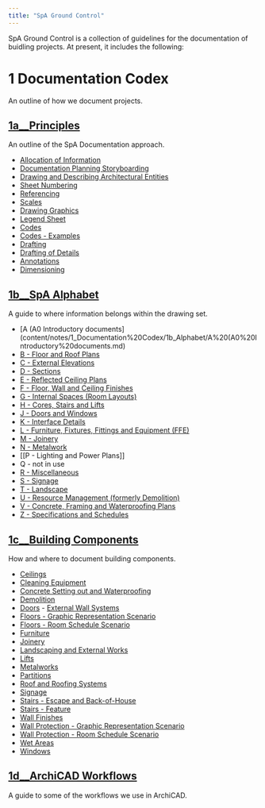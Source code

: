 ```yaml
---
title: "SpA Ground Control"
---
```


SpA Ground Control is a collection of guidelines for the documentation of buidling projects.
At present, it includes the following:

# 1 Documentation Codex
An outline of how we document projects.

## [1a__Principles](notes/1_Documentation%20Codex/1a_Principles/1a__Principles.md)

An outline of the SpA Documentation approach.
- [Allocation of Information](notes/1_Documentation%20Codex/1a_Principles/Allocation%20of%20Information.md)
- [Documentation Planning Storyboarding](notes/1_Documentation%20Codex/1a_Principles/Documentation%20Planning%20Storyboarding.md)
- [Drawing and Describing Architectural Entities](notes/1_Documentation%20Codex/1a_Principles/Drawing%20and%20Describing%20Architectural%20Entities.md)
- [Sheet Numbering](notes/1_Documentation%20Codex/1a_Principles/Sheet%20Numbering.md)
- [Referencing](notes/1_Documentation%20Codex/1a_Principles/Referencing.md)
- [Scales](notes/1_Documentation%20Codex/1a_Principles/Scales.md)
- [Drawing Graphics](notes/1_Documentation%20Codex/1a_Principles/Drawing%20Graphics.md)
- [Legend Sheet](notes/1_Documentation%20Codex/1a_Principles/Legend%20Sheet.md)
- [Codes](notes/1_Documentation%20Codex/1a_Principles/Codes.md)
- [Codes - Examples](notes/1_Documentation%20Codex/1a_Principles/Codes%20-%20Examples.md)
- [Drafting](notes/1_Documentation%20Codex/1a_Principles/Drafting.md)
- [Drafting of Details](notes/1_Documentation%20Codex/1a_Principles/Drafting%20of%20Details.md)
- [Annotations](notes/1_Documentation%20Codex/1a_Principles/Annotations.md)
- [Dimensioning](notes/1_Documentation%20Codex/1a_Principles/Dimensioning.md)

## [1b__SpA Alphabet](content/notes/1_Documentation%20Codex/1b_Alphabet/1b__SpA%20Alphabet.md)

A guide to where information belongs within the drawing set.
- [A (A0 Introductory documents](content/notes/1_Documentation%20Codex/1b_Alphabet/A%20(A0%20Introductory%20documents.md)
- [B - Floor and Roof Plans](content/notes/1_Documentation%20Codex/1b_Alphabet/B%20-%20Floor%20and%20Roof%20Plans.md)
- [C - External Elevations](content/notes/1_Documentation%20Codex/1b_Alphabet/C%20-%20External%20Elevations.md)
- [D - Sections](content/notes/1_Documentation%20Codex/1b_Alphabet/D%20-%20Sections.md)
- [E - Reflected Ceiling Plans](content/notes/1_Documentation%20Codex/1b_Alphabet/E%20-%20Reflected%20Ceiling%20Plans.md)
- [F - Floor, Wall and Ceiling Finishes](content/notes/1_Documentation%20Codex/1b_Alphabet/F%20-%20Floor,%20Wall%20and%20Ceiling%20Finishes.md)
- [G - Internal Spaces (Room Layouts)](content/notes/1_Documentation%20Codex/1b_Alphabet/G%20-%20Internal%20Spaces%20(Room%20Layouts).md)
- [H - Cores, Stairs and Lifts](content/notes/1_Documentation%20Codex/1b_Alphabet/H%20-%20Cores,%20Stairs%20and%20Lifts.md)
- [J - Doors and Windows](content/notes/1_Documentation%20Codex/1b_Alphabet/J%20-%20Doors%20and%20Windows.md)
- [K - Interface Details](content/notes/1_Documentation%20Codex/1b_Alphabet/K%20-%20Interface%20Details.md)
- [L - Furniture, Fixtures, Fittings and Equipment (FFE)](notes/1_Documentation%20Codex/1b_Alphabet/L%20-%20Furniture,%20Fixtures,%20Fittings%20and%20Equipment%20(FFE).md)
- [M - Joinery](notes/1_Documentation%20Codex/1b_Alphabet/M%20-%20Joinery.md)
- [N - Metalwork](notes/1_Documentation%20Codex/1b_Alphabet/N%20-%20Metalwork.md)
- [[P - Lighting and Power Plans]]
- Q - not in use
- [R - Miscellaneous](notes/1_Documentation%20Codex/1b_Alphabet/R%20-%20Miscellaneous.md)
- [S - Signage](notes/1_Documentation%20Codex/1b_Alphabet/S%20-%20Signage.md)
- [T - Landscape](notes/1_Documentation%20Codex/1b_Alphabet/T%20-%20Landscape.md)
- [U - Resource Management (formerly Demolition)](content/notes/1_Documentation%20Codex/1b_Alphabet/U%20-%20Resource%20Management%20(formerly%20Demolition).md)
- [V - Concrete, Framing and Waterproofing Plans](content/notes/1_Documentation%20Codex/1b_Alphabet/V%20-%20Concrete,%20Framing%20and%20Waterproofing%20Plans.md)
- [Z - Specifications and Schedules](content/notes/1_Documentation%20Codex/1b_Alphabet/Z%20-%20Specifications%20and%20Schedules.md)

## [1c__Building Components](notes/1_Documentation%20Codex/1c_Building%20Components/1c__Building%20Components.md) ##

How and where to document building components.
- [Ceilings](notes/1_Documentation%20Codex/1c_Building%20Components/Ceilings.md)
- [Cleaning Equipment](notes/1_Documentation%20Codex/1c_Building%20Components/Cleaning%20Equipment.md)
- [Concrete Setting out and Waterproofing](notes/1_Documentation%20Codex/1c_Building%20Components/Concrete%20Setting%20out%20and%20Waterproofing.md)
- [Demolition](notes/1_Documentation%20Codex/1c_Building%20Components/Demolition.md)
- [Doors](notes/1_Documentation%20Codex/1c_Building%20Components/Doors.md)	- [External Wall Systems](notes/1_Documentation%20Codex/1c_Building%20Components/External%20Wall%20Systems.md)
- [Floors - Graphic Representation Scenario](notes/1_Documentation%20Codex/1c_Building%20Components/Floors%20-%20Graphic%20Representation%20Scenario.md)
- [Floors - Room Schedule Scenario](notes/1_Documentation%20Codex/1c_Building%20Components/Floors%20-%20Room%20Schedule%20Scenario.md)
- [Furniture](notes/1_Documentation%20Codex/1c_Building%20Components/Furniture.md)
- [Joinery](notes/1_Documentation%20Codex/1c_Building%20Components/Joinery.md)
- [Landscaping and External Works](notes/1_Documentation%20Codex/1c_Building%20Components/Landscaping%20and%20External%20Works.md)
- [Lifts](notes/1_Documentation%20Codex/1c_Building%20Components/Lifts.md)
- [Metalworks](notes/1_Documentation%20Codex/1c_Building%20Components/Metalworks.md)
- [Partitions](notes/1_Documentation%20Codex/1c_Building%20Components/Partitions.md)
- [Roof and Roofing Systems](notes/1_Documentation%20Codex/1c_Building%20Components/Roof%20and%20Roofing%20Systems.md)
- [Signage](notes/1_Documentation%20Codex/1c_Building%20Components/Signage.md)
- [Stairs - Escape and Back-of-House](notes/1_Documentation%20Codex/1c_Building%20Components/Stairs%20-%20Escape%20and%20Back-of-House.md)
- [Stairs - Feature](notes/1_Documentation%20Codex/1c_Building%20Components/Stairs%20-%20Feature.md)
- [Wall Finishes](notes/1_Documentation%20Codex/1c_Building%20Components/Wall%20Finishes.md)
- [Wall Protection - Graphic Representation Scenario](notes/1_Documentation%20Codex/1c_Building%20Components/Wall%20Protection%20-%20Graphic%20Representation%20Scenario.md)
- [Wall Protection - Room Schedule Scenario](notes/1_Documentation%20Codex/1c_Building%20Components/Wall%20Protection%20-%20Room%20Schedule%20Scenario.md)
- [Wet Areas](notes/1_Documentation%20Codex/1c_Building%20Components/Wet%20Areas.md)
- [Windows](notes/1_Documentation%20Codex/1c_Building%20Components/Windows.md)

## [1d__ArchiCAD Workflows](notes/1_Documentation%20Codex/1d_ArchiCAD/1d__ArchiCAD%20Workflows.md) 

A guide to some of the workflows we use in ArchiCAD.

